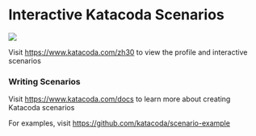 # Interactive Katacoda Scenarios

[![](http://shields.katacoda.com/katacoda/zh30/count.svg)](https://www.katacoda.com/zh30 "Get your profile on Katacoda.com")

Visit https://www.katacoda.com/zh30 to view the profile and interactive scenarios

### Writing Scenarios
Visit https://www.katacoda.com/docs to learn more about creating Katacoda scenarios

For examples, visit https://github.com/katacoda/scenario-example
